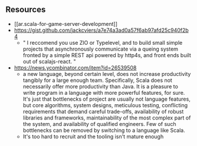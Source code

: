 

## Resources

- [[ar.scala-for-game-server-development]]
- https://gist.github.com/jackcviers/a7e74a3ad0a57f6ab97afd25c940f2b4
  - " I reccomend you use ZIO or Typelevel, and to build small simple projects that asynchronously communicate via a queing system fronted by a simple REST api powered by http4s, and front ends built out of scalajs-react. "
- https://news.ycombinator.com/item?id=26539508
  - a new language, beyond certain level, does not increase productivity tangibly for a large enough team. Specifically, Scala does not necessarily offer more productivity than Java. It is a pleasure to write program in a language with more powerful features, for sure. It's just that bottlenecks of project are usually not language features, but core algorithms, system designs, meticulous testing, conflicting requirements that demand careful trade-offs, availability of robust libraries and frameworks, maintainability of the most complex part of the system, and availability of qualified engineers. Few of such bottlenecks can be removed by switching to a language like Scala.
  - It's too hard to recruit and the tooling isn't mature enough